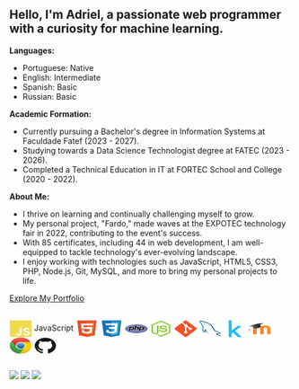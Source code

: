 ## Hello, I'm Adriel, a passionate web programmer with a curiosity for machine learning.

**Languages:**
  - Portuguese: Native
  - English: Intermediate
  - Spanish: Basic
  - Russian: Basic

**Academic Formation:**
  - Currently pursuing a Bachelor's degree in Information Systems at Faculdade Fatef (2023 - 2027).
  - Studying towards a Data Science Technologist degree at FATEC (2023 - 2026).
  - Completed a Technical Education in IT at FORTEC School and College (2020 - 2022).

**About Me:**
  - I thrive on learning and continually challenging myself to grow.
  - My personal project, "Fardo," made waves at the EXPOTEC technology fair in 2022, contributing to the event's success.
  - With 85 certificates, including 44 in web development, I am well-equipped to tackle technology's ever-evolving landscape.
  - I enjoy working with technologies such as JavaScript, HTML5, CSS3, PHP, Node.js, Git, MySQL, and more to bring my personal projects to life.

[Explore My Portfolio](https://adriel007.github.io/portfolio/)

<div style="display: inline_block"><br>
  <img align="center" height="30" width="40" src="https://raw.githubusercontent.com/devicons/devicon/master/icons/javascript/javascript-plain.svg"> JavaScript
  <img align="center" height="30" width="40" src="https://raw.githubusercontent.com/devicons/devicon/master/icons/html5/html5-original.svg">
  <img align="center" height="30" width="40" src="https://raw.githubusercontent.com/devicons/devicon/master/icons/css3/css3-original.svg">
  <img align="center" height="30" width="40" src="https://raw.githubusercontent.com/devicons/devicon/master/icons/php/php-original.svg">
  <img align="center" height="30" width="40" src="https://raw.githubusercontent.com/devicons/devicon/master/icons/nodejs/nodejs-original.svg">
  <img align="center" height="30" width="40" src="https://raw.githubusercontent.com/devicons/devicon/master/icons/git/git-original.svg">
  <img align="center" height="30" width="40" src="https://raw.githubusercontent.com/devicons/devicon/master/icons/mysql/mysql-original.svg">
  <img align="center" height="30" width="40" src="https://raw.githubusercontent.com/devicons/devicon/master/icons/kaggle/kaggle-original.svg">
  <img align="center" height="30" width="40" src="https://raw.githubusercontent.com/devicons/devicon/master/icons/moodle/moodle-original.svg">
  <img align="center" height="30" width="40" src="https://raw.githubusercontent.com/devicons/devicon/master/icons/chrome/chrome-original.svg">
  <img align="center" height="30" width="40" src="https://raw.githubusercontent.com/devicons/devicon/master/icons/github/github-original.svg">
</div>

  ##
 
<div> 
  <a href="https://instagram.com/fardoia" target="_blank"><img src="https://img.shields.io/badge/-Instagram-%23E4405F?style=for-the-badge&logo=instagram&logoColor=white" target="_blank"></a>
  <a href = "mailto:adrielsouzaandrade8@gmail.com"><img src="https://img.shields.io/badge/-Gmail-%23333?style=for-the-badge&logo=gmail&logoColor=white" target="_blank"></a>
  <a href="https://www.linkedin.com/in/adriel-domingues-de-souza-andrade/" target="_blank"><img src="https://img.shields.io/badge/-LinkedIn-%230077B5?style=for-the-badge&logo=linkedin&logoColor=white" target="_blank"></a> 
</div>
